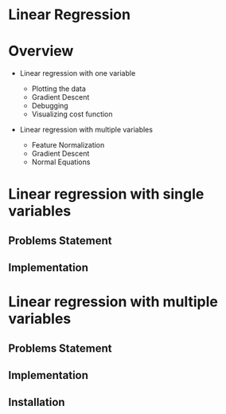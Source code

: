 # Linear Regression 

# Overview
* Linear regression with one variable 
  * Plotting the data 
  * Gradient Descent 
  * Debugging 
  * Visualizing cost function 
  
* Linear regression with multiple variables
  * Feature Normalization
  * Gradient Descent 
  * Normal Equations 

# Linear regression with single variables 
## Problems Statement 
## Implementation

# Linear regression with multiple variables 
## Problems Statement 
## Implementation


## Installation 
